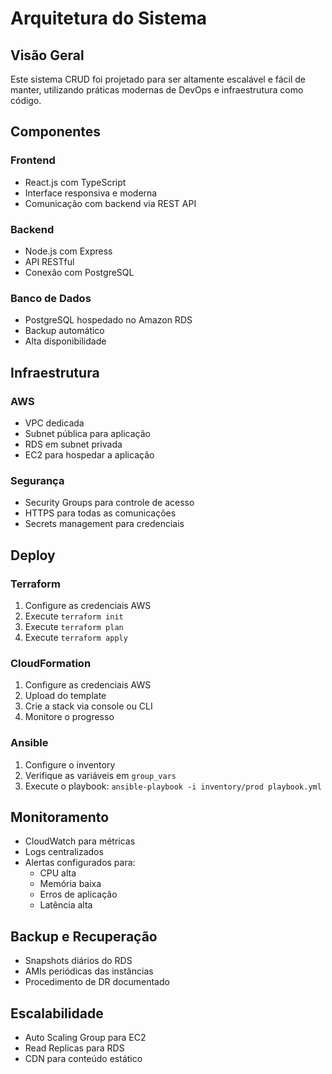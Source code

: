 # Arquitetura do Sistema

## Visão Geral

Este sistema CRUD foi projetado para ser altamente escalável e fácil de manter, utilizando práticas modernas de DevOps e infraestrutura como código.

## Componentes

### Frontend
- React.js com TypeScript
- Interface responsiva e moderna
- Comunicação com backend via REST API

### Backend
- Node.js com Express
- API RESTful
- Conexão com PostgreSQL

### Banco de Dados
- PostgreSQL hospedado no Amazon RDS
- Backup automático
- Alta disponibilidade

## Infraestrutura

### AWS
- VPC dedicada
- Subnet pública para aplicação
- RDS em subnet privada
- EC2 para hospedar a aplicação

### Segurança
- Security Groups para controle de acesso
- HTTPS para todas as comunicações
- Secrets management para credenciais

## Deploy

### Terraform
1. Configure as credenciais AWS
2. Execute `terraform init`
3. Execute `terraform plan`
4. Execute `terraform apply`

### CloudFormation
1. Configure as credenciais AWS
2. Upload do template
3. Crie a stack via console ou CLI
4. Monitore o progresso

### Ansible
1. Configure o inventory
2. Verifique as variáveis em `group_vars`
3. Execute o playbook: `ansible-playbook -i inventory/prod playbook.yml`

## Monitoramento

- CloudWatch para métricas
- Logs centralizados
- Alertas configurados para:
  - CPU alta
  - Memória baixa
  - Erros de aplicação
  - Latência alta

## Backup e Recuperação

- Snapshots diários do RDS
- AMIs periódicas das instâncias
- Procedimento de DR documentado

## Escalabilidade

- Auto Scaling Group para EC2
- Read Replicas para RDS
- CDN para conteúdo estático 